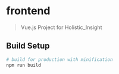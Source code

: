 # frontend

> Vue.js Project for Holistic_Insight

## Build Setup

``` bash
# build for production with minification
npm run build
```
